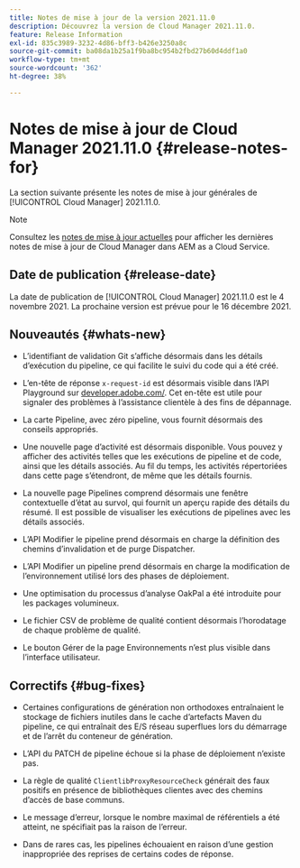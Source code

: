 ```yaml
---
title: Notes de mise à jour de la version 2021.11.0
description: Découvrez la version de Cloud Manager 2021.11.0.
feature: Release Information
exl-id: 835c3989-3232-4d86-bff3-b426e3250a8c
source-git-commit: ba08da1b25a1f9ba8bc954b2fbd27b60d4ddf1a0
workflow-type: tm+mt
source-wordcount: '362'
ht-degree: 38%

---
```


# Notes de mise à jour de Cloud Manager 2021.11.0 {#release-notes-for}

La section suivante présente les notes de mise à jour générales de [!UICONTROL Cloud Manager] 2021.11.0.

>[!NOTE]
>Consultez les [notes de mise à jour actuelles](https://experienceleague.adobe.com/en/docs/experience-manager-cloud-service/content/release-notes/cloud-manager/current#getting-access) pour afficher les dernières notes de mise à jour de Cloud Manager dans AEM as a Cloud Service.

## Date de publication {#release-date}

La date de publication de [!UICONTROL Cloud Manager] 2021.11.0 est le 4 novembre 2021.
La prochaine version est prévue pour le 16 décembre 2021.

## Nouveautés {#whats-new}

* L’identifiant de validation Git s’affiche désormais dans les détails d’exécution du pipeline, ce qui facilite le suivi du code qui a été créé.

* L’en-tête de réponse `x-request-id` est désormais visible dans l’API Playground sur [developer.adobe.com/](https://developer.adobe.com/). Cet en-tête est utile pour signaler des problèmes à l’assistance clientèle à des fins de dépannage.

* La carte Pipeline, avec zéro pipeline, vous fournit désormais des conseils appropriés.

* Une nouvelle page d’activité est désormais disponible. Vous pouvez y afficher des activités telles que les exécutions de pipeline et de code, ainsi que les détails associés. Au fil du temps, les activités répertoriées dans cette page s’étendront, de même que les détails fournis.

* La nouvelle page Pipelines comprend désormais une fenêtre contextuelle d’état au survol, qui fournit un aperçu rapide des détails du résumé. Il est possible de visualiser les exécutions de pipelines avec les détails associés.

* L’API Modifier le pipeline prend désormais en charge la définition des chemins d’invalidation et de purge Dispatcher.

* L’API Modifier un pipeline prend désormais en charge la modification de l’environnement utilisé lors des phases de déploiement.

* Une optimisation du processus d’analyse OakPal a été introduite pour les packages volumineux.

* Le fichier CSV de problème de qualité contient désormais l’horodatage de chaque problème de qualité.

* Le bouton Gérer de la page Environnements n’est plus visible dans l’interface utilisateur.

## Correctifs {#bug-fixes}

* Certaines configurations de génération non orthodoxes entraînaient le stockage de fichiers inutiles dans le cache d’artefacts Maven du pipeline, ce qui entraînait des E/S réseau superflues lors du démarrage et de l’arrêt du conteneur de génération.

* L’API du PATCH de pipeline échoue si la phase de déploiement n’existe pas.

* La règle de qualité `ClientlibProxyResourceCheck` générait des faux positifs en présence de bibliothèques clientes avec des chemins d’accès de base communs.

* Le message d’erreur, lorsque le nombre maximal de référentiels a été atteint, ne spécifiait pas la raison de l’erreur.

* Dans de rares cas, les pipelines échouaient en raison d’une gestion inappropriée des reprises de certains codes de réponse.
